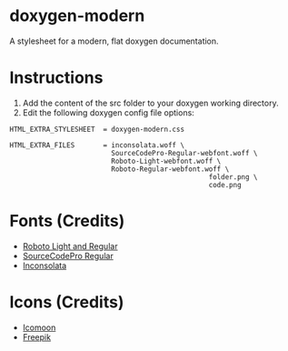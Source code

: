 doxygen-modern
==============

A stylesheet for a modern, flat doxygen documentation.

# Instructions

1. Add the content of the src folder to your doxygen working directory.
2. Edit the following doxygen config file options:

```
HTML_EXTRA_STYLESHEET  = doxygen-modern.css

HTML_EXTRA_FILES       = inconsolata.woff \
                         SourceCodePro-Regular-webfont.woff \
                         Roboto-Light-webfont.woff \
                         Roboto-Regular-webfont.woff \
												 folder.png \
												 code.png
```

# Fonts (Credits)

- [Roboto Light and Regular](http://developer.android.com/design/style/typography.html)
- [SourceCodePro Regular](https://github.com/adobe/source-code-pro)
- [Inconsolata](http://levien.com/type/myfonts/inconsolata.html)

# Icons (Credits)

- [Icomoon](http://www.flaticon.com/authors/icomoon)
- [Freepik](http://www.flaticon.com/authors/freepik)
